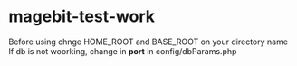 # magebit-test-work


Before using chnge HOME_ROOT and BASE_ROOT on your directory name
If db is not woorking, change in <b>port</b> in config/dbParams.php
